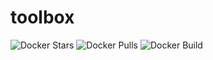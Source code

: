 # toolbox
![Docker Stars](https://img.shields.io/docker/stars/kvendingoldo/toolbox.svg) ![Docker Pulls](https://img.shields.io/docker/pulls/kvendingoldo/toolbox.svg) ![Docker Build](https://img.shields.io/docker/build/kvendingoldo/toolbox.svg)

